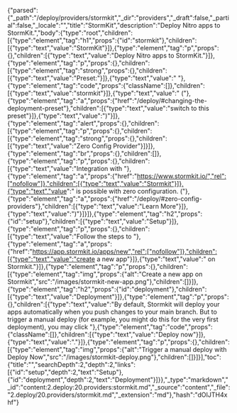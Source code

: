 {"parsed":{"_path":"/deploy/providers/stormkit","_dir":"providers","_draft":false,"_partial":false,"_locale":"","title":"StormKit","description":"Deploy Nitro apps to StormKit.","body":{"type":"root","children":[{"type":"element","tag":"h1","props":{"id":"stormkit"},"children":[{"type":"text","value":"StormKit"}]},{"type":"element","tag":"p","props":{},"children":[{"type":"text","value":"Deploy Nitro apps to StormKit."}]},{"type":"element","tag":"p","props":{},"children":[{"type":"element","tag":"strong","props":{},"children":[{"type":"text","value":"Preset:"}]},{"type":"text","value":" "},{"type":"element","tag":"code","props":{"className":[]},"children":[{"type":"text","value":"stormkit"}]},{"type":"text","value":" ("},{"type":"element","tag":"a","props":{"href":"/deploy/#changing-the-deployment-preset"},"children":[{"type":"text","value":"switch to this preset"}]},{"type":"text","value":")"}]},{"type":"element","tag":"alert","props":{},"children":[{"type":"element","tag":"p","props":{},"children":[{"type":"element","tag":"strong","props":{},"children":[{"type":"text","value":"Zero Config Provider"}]}]},{"type":"element","tag":"br","props":{},"children":[]},{"type":"element","tag":"p","props":{},"children":[{"type":"text","value":"Integration with "},{"type":"element","tag":"a","props":{"href":"https://www.stormkit.io/","rel":["nofollow"]},"children":[{"type":"text","value":"Stormkit"}]},{"type":"text","value":" is possible with zero configuration. ("},{"type":"element","tag":"a","props":{"href":"/deploy/#zero-config-providers"},"children":[{"type":"text","value":"Learn More"}]},{"type":"text","value":")"}]}]},{"type":"element","tag":"h2","props":{"id":"setup"},"children":[{"type":"text","value":"Setup"}]},{"type":"element","tag":"p","props":{},"children":[{"type":"text","value":"Follow the steps to "},{"type":"element","tag":"a","props":{"href":"https://app.stormkit.io/apps/new","rel":["nofollow"]},"children":[{"type":"text","value":"create a new app"}]},{"type":"text","value":" on Stormkit."}]},{"type":"element","tag":"p","props":{},"children":[{"type":"element","tag":"img","props":{"alt":"Create a new app on Stormkit","src":"/images/stormkit-new-app.png"},"children":[]}]},{"type":"element","tag":"h2","props":{"id":"deployment"},"children":[{"type":"text","value":"Deployment"}]},{"type":"element","tag":"p","props":{},"children":[{"type":"text","value":"By default, Stormkit will deploy your apps automatically when you push changes to your main branch. But to trigger a manual deploy (for example, you might do this for the very first deployment), you may click "},{"type":"element","tag":"code","props":{"className":[]},"children":[{"type":"text","value":"Deploy now"}]},{"type":"text","value":"."}]},{"type":"element","tag":"p","props":{},"children":[{"type":"element","tag":"img","props":{"alt":"Trigger a manual deploy with Deploy Now","src":"/images/stormkit-deploy.png"},"children":[]}]}],"toc":{"title":"","searchDepth":2,"depth":2,"links":[{"id":"setup","depth":2,"text":"Setup"},{"id":"deployment","depth":2,"text":"Deployment"}]}},"_type":"markdown","_id":"content:2.deploy:20.providers:stormkit.md","_source":"content","_file":"2.deploy/20.providers/stormkit.md","_extension":"md"},"hash":"dOIJTH4xhf"}